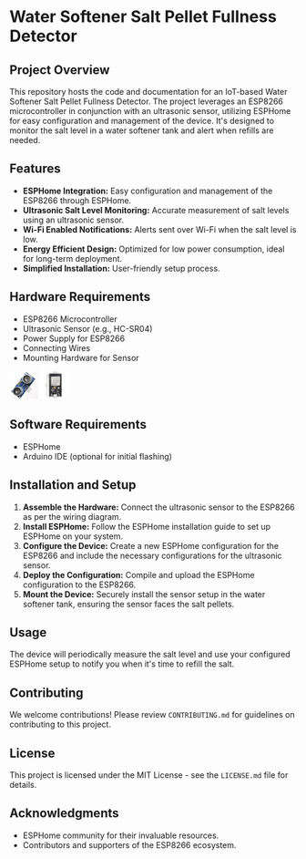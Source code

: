  # Water Softener Salt Pellet Fullness Detector

## Project Overview
This repository hosts the code and documentation for an IoT-based Water Softener Salt Pellet Fullness Detector. The project leverages an ESP8266 microcontroller in conjunction with an ultrasonic sensor, utilizing ESPHome for easy configuration and management of the device. It's designed to monitor the salt level in a water softener tank and alert when refills are needed.

## Features
- **ESPHome Integration:** Easy configuration and management of the ESP8266 through ESPHome.
- **Ultrasonic Salt Level Monitoring:** Accurate measurement of salt levels using an ultrasonic sensor.
- **Wi-Fi Enabled Notifications:** Alerts sent over Wi-Fi when the salt level is low.
- **Energy Efficient Design:** Optimized for low power consumption, ideal for long-term deployment.
- **Simplified Installation:** User-friendly setup process.

## Hardware Requirements
- ESP8266 Microcontroller
- Ultrasonic Sensor (e.g., HC-SR04)
- Power Supply for ESP8266
- Connecting Wires
- Mounting Hardware for Sensor
<div>
 <img src="/sonic.jpg" alt="Dial 1" title="Dial 1" width="10%"/>
 <img src="/esp.jpg" alt="Dial 1" title="Dial 1" width="10%"/>
</div>

## Software Requirements
- ESPHome
- Arduino IDE (optional for initial flashing)

## Installation and Setup
1. **Assemble the Hardware:** Connect the ultrasonic sensor to the ESP8266 as per the wiring diagram.
2. **Install ESPHome:** Follow the ESPHome installation guide to set up ESPHome on your system.
3. **Configure the Device:** Create a new ESPHome configuration for the ESP8266 and include the necessary configurations for the ultrasonic sensor.
4. **Deploy the Configuration:** Compile and upload the ESPHome configuration to the ESP8266.
5. **Mount the Device:** Securely install the sensor setup in the water softener tank, ensuring the sensor faces the salt pellets.

## Usage
The device will periodically measure the salt level and use your configured ESPHome setup to notify you when it's time to refill the salt.

## Contributing
We welcome contributions! Please review `CONTRIBUTING.md` for guidelines on contributing to this project.

## License
This project is licensed under the MIT License - see the `LICENSE.md` file for details.

## Acknowledgments
- ESPHome community for their invaluable resources.
- Contributors and supporters of the ESP8266 ecosystem.

